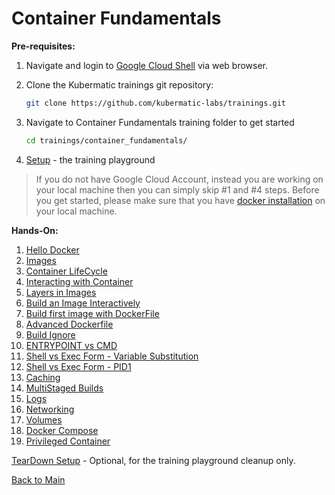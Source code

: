 # Container Fundamentals

**Pre-requisites:**

1. Navigate and login to [Google Cloud Shell](https://ssh.cloud.google.com ) via web browser.

2. Clone the Kubermatic trainings git repository:

    ```bash
    git clone https://github.com/kubermatic-labs/trainings.git
    ```

3. Navigate to Container Fundamentals training folder to get started

    ```bash  
    cd trainings/container_fundamentals/
    ```

4. [Setup](00_setup/README.md) - the training playground

>If you do not have Google Cloud Account, instead you are working on your local machine then you can simply skip #1 and #4 steps. Before you get started, please make sure that you have [docker installation](https://docs.docker.com/engine/install/) on your local machine.

**Hands-On:**

1. [Hello Docker](01_hello-docker/README.md)
2. [Images](02_images/README.md)
3. [Container LifeCycle](03_container-lifecycle/README.md)
4. [Interacting with Container](04_interact/README.md)
5. [Layers in Images](05_layers/README.md)
6. [Build an Image Interactively](06_build-images-interactive/README.md)
7. [Build first image with DockerFile](07_dockerfile/README.md)
8. [Advanced Dockerfile](08_dockerfile_webserver/README.md)
9. [Build Ignore](09_build-ignore/README.md)
10. [ENTRYPOINT vs CMD](10_entrypoint-vs-cmd/README.md)
11. [Shell vs Exec Form - Variable Substitution](11_shell-vs-exec-form-variable-substitution/README.md)
12. [Shell vs Exec Form - PID1](12_shell-vs-exec-form-PID1/README.md)
13. [Caching](13_caching/README.md)
14. [MultiStaged Builds](14_multistaged-builds/README.md)
15. [Logs](15_logs/README.md)
16. [Networking](16_networking/README.md)
17. [Volumes](17_volumes/README.md)
18. [Docker Compose](18_docker-compose/README.md)
19. [Privileged Container](19_privileged-container/README.md)

[TearDown Setup](99_teardown/README.md) - Optional, for the training playground cleanup only.

[Back to Main](../README.md)
